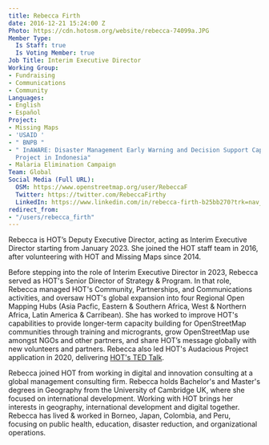 ```yaml
---
title: Rebecca Firth
date: 2016-12-21 15:24:00 Z
Photo: https://cdn.hotosm.org/website/rebecca-74099a.JPG
Member Type:
  Is Staff: true
  Is Voting Member: true
Job Title: Interim Executive Director
Working Group:
- Fundraising
- Communications
- Community
Languages:
- English
- Español
Project:
- Missing Maps
- 'USAID '
- " BNPB "
- " InAWARE: Disaster Management Early Warning and Decision Support Capacity Enhancement
  Project in Indonesia"
- Malaria Elimination Campaign
Team: Global
Social Media (Full URL):
  OSM: https://www.openstreetmap.org/user/RebeccaF
  Twitter: https://twitter.com/RebeccaFirthy
  LinkedIn: https://www.linkedin.com/in/rebecca-firth-b25bb270?trk=nav_responsive_tab_profile_pic
redirect_from:
- "/users/rebecca_firth"
---
```


Rebecca is HOT’s Deputy Executive Director, acting as Interim Executive Director starting from January 2023. She joined the HOT staff team in 2016, after volunteering with HOT and Missing Maps since 2014.

Before stepping into the role of Interim Executive Director in 2023, Rebecca served as HOT's Senior Director of Strategy & Program. In that role, Rebecca managed HOT's Community, Partnerships, and Communications activities, and oversaw HOT's global expansion into four Regional Open Mapping Hubs (Asia Pacfic, Eastern & Southern Africa, West & Northern Africa, Latin America & Carribean). She has worked to improve HOT's capabilities to provide longer-term capacity building for OpenStreetMap communities through training and microgrants, grow OpenStreetMap use amongst NGOs and other partners, and share HOT’s message globally with new volunteers and partners. Rebecca also led HOT's Audacious Project application in 2020, delivering [HOT's TED Talk](https://www.ted.com/talks/rebecca_firth_can_we_call_it_a_world_map_if_it_s_missing_a_billion_people?language=en).

Rebecca joined HOT from working in digital and innovation consulting at a global management consulting firm. Rebecca holds Bachelor's and Master's degrees in Geography from the University of Cambridge UK, where she focused on international development. Working with HOT brings her interests in geography, international development and digital together. Rebecca has lived & worked in Borneo, Japan, Colombia, and Peru, focusing on public health, education, disaster reduction, and organizational operations.